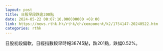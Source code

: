 ```yaml
---
layout: post
title: 日股早段跌逾200點
date: 2024-05-22 08:07:10.000000000 +08:00
link: https://news.rthk.hk/rthk/ch/component/k2/1754147-20240522.htm
categories: rthk
---
```


日股初段偏軟，日經指數較早時報38745點，跌201點，跌幅0.52%。
